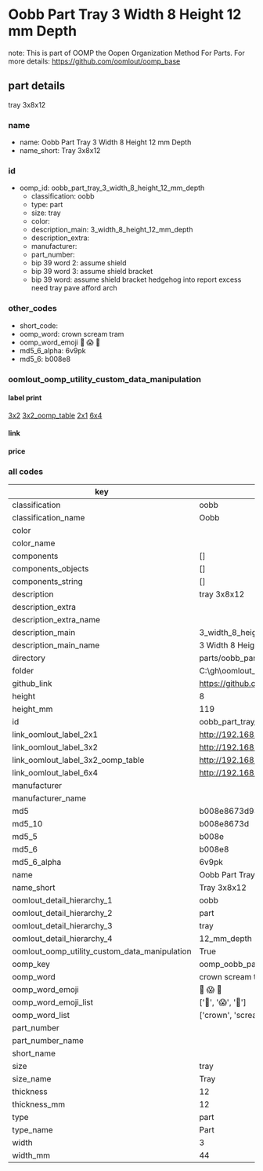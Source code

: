 # Oobb Part Tray 3 Width 8 Height 12 mm Depth  

note: This is part of OOMP the Oopen Organization Method For Parts. For more details: https://github.com/oomlout/oomp_base

##  part details
  



tray 3x8x12



### name
* name: Oobb Part Tray 3 Width 8 Height 12 mm Depth
* name_short: Tray 3x8x12 
### id
* oomp_id: oobb_part_tray_3_width_8_height_12_mm_depth
  * classification: oobb
  * type: part
  * size: tray
  * color: 
  * description_main: 3_width_8_height_12_mm_depth
  * description_extra: 
  * manufacturer: 
  * part_number: 
  * bip 39 word 2: assume shield
  * bip 39 word 3: assume shield bracket
  * bip 39 word: assume shield bracket hedgehog into report excess need tray pave afford arch

### other_codes
* short_code: 
* oomp_word: crown scream tram
* oomp_word_emoji :crown: :scream: :tram:
* md5_6_alpha: 6v9pk
* md5_6: b008e8






### oomlout_oomp_utility_custom_data_manipulation
#### label print
[3x2](http://192.168.1.245:1112/?label=oomp%206v9pk)
[3x2_oomp_table](http://192.168.1.108:1112/?label=oomp%206v9pk)
[2x1](http://192.168.1.242:1112/?label=oomp%206v9pk)
[6x4](http://192.168.1.55:1112/?label=oomp%206v9pk)    

#### link

                              

#### price







### all codes 
| key | value |  
| --- | --- |  
| classification | oobb |  
| classification_name | Oobb |  
| color |  |  
| color_name |  |  
| components | [] |  
| components_objects | [] |  
| components_string | [] |  
| description | tray 3x8x12 |  
| description_extra |  |  
| description_extra_name |  |  
| description_main | 3_width_8_height_12_mm_depth |  
| description_main_name | 3 Width 8 Height 12 mm Depth |  
| directory | parts/oobb_part_tray_3_width_8_height_12_mm_depth |  
| folder | C:\gh\oomlout_oobb_version_4_generated_parts\parts\oobb_part_tray_3_width_8_height_12_mm_depth |  
| github_link | https://github.com/oomlout/oomlout_oomp_part_src/tree/main/parts/oobb_part_tray_3_width_8_height_12_mm_depth |  
| height | 8 |  
| height_mm | 119 |  
| id | oobb_part_tray_3_width_8_height_12_mm_depth |  
| link_oomlout_label_2x1 | http://192.168.1.242:1112/?label=oomp%206v9pk |  
| link_oomlout_label_3x2 | http://192.168.1.245:1112/?label=oomp%206v9pk |  
| link_oomlout_label_3x2_oomp_table | http://192.168.1.108:1112/?label=oomp%206v9pk |  
| link_oomlout_label_6x4 | http://192.168.1.55:1112/?label=oomp%206v9pk |  
| manufacturer |  |  
| manufacturer_name |  |  
| md5 | b008e8673d93c9d2dbbae6a835b1686f |  
| md5_10 | b008e8673d |  
| md5_5 | b008e |  
| md5_6 | b008e8 |  
| md5_6_alpha | 6v9pk |  
| name | Oobb Part Tray 3 Width 8 Height 12 mm Depth |  
| name_short | Tray 3x8x12  |  
| oomlout_detail_hierarchy_1 | oobb |  
| oomlout_detail_hierarchy_2 | part |  
| oomlout_detail_hierarchy_3 | tray |  
| oomlout_detail_hierarchy_4 | 12_mm_depth |  
| oomlout_oomp_utility_custom_data_manipulation | True |  
| oomp_key | oomp_oobb_part_tray_3_width_8_height_12_mm_depth |  
| oomp_word | crown scream tram |  
| oomp_word_emoji | :crown: :scream: :tram: |  
| oomp_word_emoji_list | [':crown:', ':scream:', ':tram:'] |  
| oomp_word_list | ['crown', 'scream', 'tram'] |  
| part_number |  |  
| part_number_name |  |  
| short_name |  |  
| size | tray |  
| size_name | Tray |  
| thickness | 12 |  
| thickness_mm | 12 |  
| type | part |  
| type_name | Part |  
| width | 3 |  
| width_mm | 44 |  
